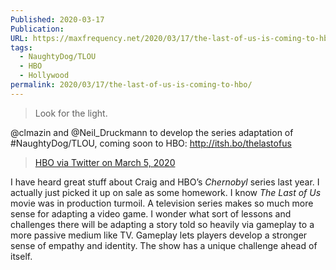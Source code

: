 ```yaml
---
Published: 2020-03-17
Publication: 
URL: https://maxfrequency.net/2020/03/17/the-last-of-us-is-coming-to-hbo/
tags:
  - NaughtyDog/TLOU
  - HBO
  - Hollywood
permalink: 2020/03/17/the-last-of-us-is-coming-to-hbo/
---
```

>Look for the light.
>
@clmazin and @Neil_Druckmann to develop the series adaptation of #NaughtyDog/TLOU, coming soon to HBO: http://itsh.bo/thelastofus
>[HBO via Twitter on March 5, 2020](https://twitter.com/HBO/status/1235619786278572032)

I have heard great stuff about Craig and HBO’s *Chernobyl* series last year. I actually just picked it up on sale as some homework. I know *The Last of Us* movie was in production turmoil. A television series makes so much more sense for adapting a video game. I wonder what sort of lessons and challenges there will be adapting a story told so heavily via gameplay to a more passive medium like TV. Gameplay lets players develop a stronger sense of empathy and identity. The show has a unique challenge ahead of itself.